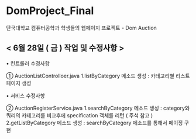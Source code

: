 # DomProject_Final
단국대학교 컴퓨터공학과 학생들의 웹페이지 프로젝트 - Dom Auction 



## < 6월 28일 ( 금 ) 작업 및 수정사항 >

• 컨트롤러 수정사항 

① AuctionListControlloer.java
1.listByCategory 메소드 생성 : 카테고리별 리스트 페이지 생성



• 서비스 수정사항 

② AuctionRegisterService.java
1.searchByCategory 메소드 생성 : category와 쿼리의 카테고리를 비교후에 specification 객체를 리턴 ( 주석 참고 )
2.getListByCategory 메소드 생성 : searchByCategory 메소드를 통해서 페이징 구현
